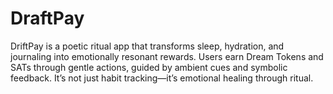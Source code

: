 # DraftPay
DriftPay is a poetic ritual app that transforms sleep, hydration, and journaling into emotionally resonant rewards. Users earn Dream Tokens and SATs through gentle actions, guided by ambient cues and symbolic feedback. It’s not just habit tracking—it’s emotional healing through ritual.
